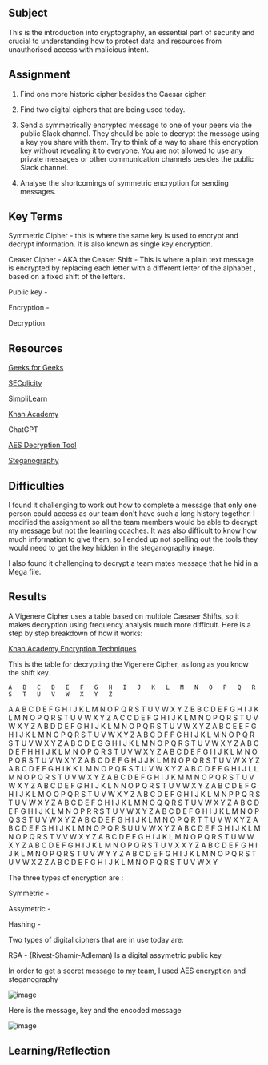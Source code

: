 ##  Subject
This is the introduction into cryptography, an essential part of security and crucial to understanding how to protect data and resources from unauthorised access with malicious intent.

##  Assignment

1.  Find one more historic cipher besides the Caesar cipher.


2.  Find two digital ciphers that are being used today.


3.  Send a symmetrically encrypted message to one of your peers via the public Slack channel. They should be able to decrypt the message using a key you share with them. Try to think of a way to share this encryption key without revealing it to everyone. You are not allowed to use any private messages or other communication channels besides the public Slack channel. 

4.  Analyse the shortcomings of symmetric encryption for sending messages.

##  Key Terms

Symmetric Cipher - this is where the same key is used to encrypt and decrypt information.  It is also known as single key encryption.



Ceaser Cipher - AKA the Ceaser Shift - This is where a plain text message is encrypted by replacing each letter with a different letter of the alphabet , based on a fixed shift of the letters.  

Public key - 

Encryption - 

Decryption 



##  Resources

[Geeks for Geeks](https://www.geeksforgeeks.org/symmetric-cipher-model/)

[SECplicity](https://www.secplicity.org/2017/05/25/historical-cryptography-ciphers/)

[SimpliLearn](https://www.simplilearn.com/data-encryption-methods-article)

[Khan Academy](https://www.khanacademy.org/computing/computers-and-internet/xcae6f4a7ff015e7d:online-data-security/xcae6f4a7ff015e7d:data-encryption-techniques/a/symmetric-encryption-techniques)

ChatGPT

[AES Decryption Tool](https://the-x.cn/en-US/cryptography/Aes.aspx)

[Steganography](https://stylesuxx.github.io/steganography/)










##  Difficulties
I found it challenging to work out how to complete a message that only one person could access as our team don't have such a long history together.  I modified the assignment so all the team members would be able to decrypt my message but not the learning coaches.  It was also difficult to know how much information to give them, so I ended up not spelling out the tools they would need to get the key hidden in the steganography image.  

I also found it challenging to decrypt a team mates message that he hid in a Mega file.  

##  Results

A Vigenere Cipher uses a table based on multiple Caeaser Shifts, so it makes decryption using frequency analysis much more difficult.  Here is a step by step breakdown of how it works:

[Khan Academy Encryption Techniques](https://www.khanacademy.org/computing/computers-and-internet/xcae6f4a7ff015e7d:online-data-security/xcae6f4a7ff015e7d:data-encryption-techniques/a/symmetric-encryption-techniques)

This is the table for decrypting the Vigenere Cipher, as long as you know the shift key.

	A	B	C	D	E	F	G	H	I	J	K	L	M	N	O	P	Q	R	S	T	U	V	W	X	Y	Z
A	A	B	C	D	E	F	G	H	I	J	K	L	M	N	O	P	Q	R	S	T	U	V	W	X	Y	Z
B	B	C	D	E	F	G	H	I	J	K	L	M	N	O	P	Q	R	S	T	U	V	W	X	Y	Z	A
C	C	D	E	F	G	H	I	J	K	L	M	N	O	P	Q	R	S	T	U	V	W	X	Y	Z	A	B
D	D	E	F	G	H	I	J	K	L	M	N	O	P	Q	R	S	T	U	V	W	X	Y	Z	A	B	C
E	E	F	G	H	I	J	K	L	M	N	O	P	Q	R	S	T	U	V	W	X	Y	Z	A	B	C	D
F	F	G	H	I	J	K	L	M	N	O	P	Q	R	S	T	U	V	W	X	Y	Z	A	B	C	D	E
G	G	H	I	J	K	L	M	N	O	P	Q	R	S	T	U	V	W	X	Y	Z	A	B	C	D	E	F
H	H	I	J	K	L	M	N	O	P	Q	R	S	T	U	V	W	X	Y	Z	A	B	C	D	E	F	G
I	I	J	K	L	M	N	O	P	Q	R	S	T	U	V	W	X	Y	Z	A	B	C	D	E	F	G	H
J	J	K	L	M	N	O	P	Q	R	S	T	U	V	W	X	Y	Z	A	B	C	D	E	F	G	H	I
K	K	L	M	N	O	P	Q	R	S	T	U	V	W	X	Y	Z	A	B	C	D	E	F	G	H	I	J
L	L	M	N	O	P	Q	R	S	T	U	V	W	X	Y	Z	A	B	C	D	E	F	G	H	I	J	K
M	M	N	O	P	Q	R	S	T	U	V	W	X	Y	Z	A	B	C	D	E	F	G	H	I	J	K	L
N	N	O	P	Q	R	S	T	U	V	W	X	Y	Z	A	B	C	D	E	F	G	H	I	J	K	L	M
O	O	P	Q	R	S	T	U	V	W	X	Y	Z	A	B	C	D	E	F	G	H	I	J	K	L	M	N
P	P	Q	R	S	T	U	V	W	X	Y	Z	A	B	C	D	E	F	G	H	I	J	K	L	M	N	O
Q	Q	R	S	T	U	V	W	X	Y	Z	A	B	C	D	E	F	G	H	I	J	K	L	M	N	O	P
R	R	S	T	U	V	W	X	Y	Z	A	B	C	D	E	F	G	H	I	J	K	L	M	N	O	P	Q
S	S	T	U	V	W	X	Y	Z	A	B	C	D	E	F	G	H	I	J	K	L	M	N	O	P	Q	R
T	T	U	V	W	X	Y	Z	A	B	C	D	E	F	G	H	I	J	K	L	M	N	O	P	Q	R	S
U	U	V	W	X	Y	Z	A	B	C	D	E	F	G	H	I	J	K	L	M	N	O	P	Q	R	S	T
V	V	W	X	Y	Z	A	B	C	D	E	F	G	H	I	J	K	L	M	N	O	P	Q	R	S	T	U
W	W	X	Y	Z	A	B	C	D	E	F	G	H	I	J	K	L	M	N	O	P	Q	R	S	T	U	V
X	X	Y	Z	A	B	C	D	E	F	G	H	I	J	K	L	M	N	O	P	Q	R	S	T	U	V	W
Y	Y	Z	A	B	C	D	E	F	G	H	I	J	K	L	M	N	O	P	Q	R	S	T	U	V	W	X
Z	Z	A	B	C	D	E	F	G	H	I	J	K	L	M	N	O	P	Q	R	S	T	U	V	W	X	Y

The three types of encryption are :

Symmetric - 

Assymetric - 

Hashing - 

Two types of digital ciphers that are in use today are:

RSA - (Rivest-Shamir-Adleman) Is a digital assymetric public key 

In order to get a secret message to my team, I used AES encryption and steganography

![image](https://github.com/techgrounds/cloud-assignments-E28MS/assets/151161141/63b3d99a-2e50-4174-befd-7c297df82227)

Here is the message, key and the encoded message

![image](https://github.com/techgrounds/cloud-assignments-E28MS/assets/151161141/30a274aa-d906-45a1-bffb-b84e288ebeb0)



##  Learning/Reflection
